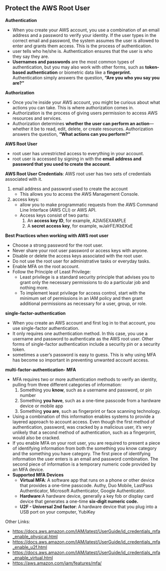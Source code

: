 ## Protect the AWS Root User

**Authentication**
- When you create your AWS account, you use a combination of an email address and a password to verify your identity. If the user types in the correct email and password, the system assumes the user is allowed to enter and grants them access. This is the process of authentication.
- user tells who he/she is. Authentication ensures that the user is who they say they are. 
- **Usernames and passwords** are the most common types of authentication, but you may also work with other forms, such as **token-based authentication** or biometric data like a **fingerprint.** Authentication simply answers the question, **“Are you who you say you are?”**

**Authorization**
- Once you’re inside your AWS account, you might be curious about what actions you can take. This is where authorization comes in. 
- Authorization is the process of giving users permission to access AWS resources and services.
- Authorization determines **whether the user can perform an action**—whether it be to read, edit, delete, or create resources. Authorization answers the question, **“What actions can you perform?”**
 
**AWS Root User**
- root user has unrestricted access to everything in your account.
- root user is accessed by signing in with the **email address and password that you used to create the account**.

**AWS Root User Credentials**: AWS root user has two sets of credentials associated with it.
1. email address and password used to create the account
    - This allows you to access the AWS Management Console.
2. access keys:
    - allow you to make programmatic requests from the AWS Command Line Interface (AWS CLI) or AWS API.
    -  Access keys consist of two parts:
        1. An **access key ID**, for example, A2lAl5EXAMPLE
        2. A **secret access key**, for example, wJalrFE/KbEKxE


**Best Practices when working with AWS root user**
- Choose a strong password for the root user.
- Never share your root user password or access keys with anyone.
- Disable or delete the access keys associated with the root user.  
- Do not use the root user for administrative tasks or everyday tasks.
- Enable MFA on the root account.
- Follow the Principle of Least Privilege: 
    - Least privilege is a standard security principle that advises you to grant only the necessary permissions to do a particular job and nothing more. 
    - To implement least privilege for access control, start with the minimum set of permissions in an IAM policy and then grant additional permissions as necessary for a user, group, or role.

**single-factor-authentication**
- When you create an AWS account and first log in to that account, you use single-factor authentication. 
- It only requires one authentication method. In this case, you use a username and password to authenticate as the AWS root user. Other forms of single-factor authentication include a security pin or a security token.
- sometimes a user’s password is easy to guess. This is why using MFA has become so important in preventing unwanted account access. 

**multi-factor-authentication- MFA**
- MFA requires two or more authentication methods to verify an identity, pulling from three different categories of information:
    1. Something you **know**, such as a username and password, or pin number
    2. Something **you have**, such as a one-time passcode from a hardware device or mobile app
    3. Something **you are**, such as fingerprint or face scanning technology.
- Using a combination of this information enables systems to provide a layered approach to account access. Even though the first method of authentication, password, was cracked by a malicious user, it’s very unlikely that a second method of authentication, such as a fingerprint, would also be cracked.
- If you enable MFA on your root user, you are required to present a piece of identifying information from both the something you know category and the something you have category. The first piece of identifying information the user enters is an email and password combination. The second piece of information is a temporary numeric code provided by an MFA device.
- **Supported MFA Devices**
    - **Virtual MFA**: A software app that runs on a phone or other device that provides a one-time passcode. Authy, Duo Mobile, LastPass Authenticator, Microsoft Authenticator, Google Authenticator.
    - **Hardware**:A hardware device, generally a key fob or display card device that generates a one-time **six-digit numeric code.**
    - **U2F - Universal 2nd factor**: A hardware device that you plug into a USB port on your computer, YubiKey


Other Links:
- https://docs.aws.amazon.com/IAM/latest/UserGuide/id_credentials_mfa_enable_physical.html
- https://docs.aws.amazon.com/IAM/latest/UserGuide/id_credentials_mfa_enable_u2f.html
- https://docs.aws.amazon.com/IAM/latest/UserGuide/id_credentials_mfa_enable_virtual.html
- https://aws.amazon.com/iam/features/mfa/





